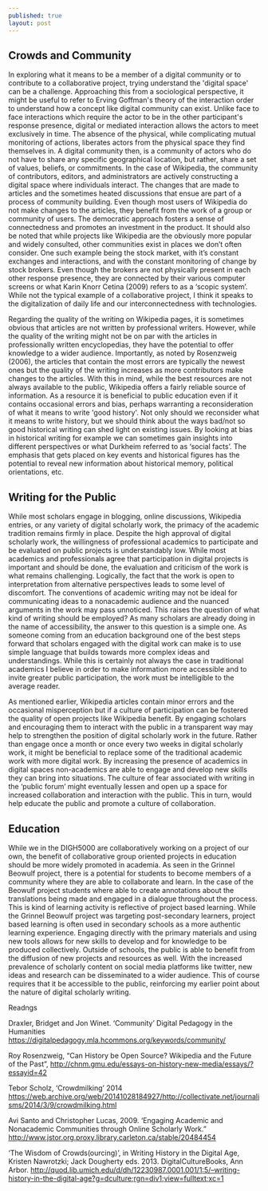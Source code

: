 ```yaml
---
published: true
layout: post
---
```



## Crowds and Community 


In exploring what it means to be a member of a digital community or to contribute to a collaborative project, trying understand the 'digital space' can be a challenge. Approaching this from a sociological perspective, it might be useful to refer to Erving Goffman's theory of the interaction order to understand how a concept like digital community can exist. Unlike face to face interactions which require the actor to be in the other participant's response presence, digital or mediated interaction allows the actors to meet exclusively in time. The absence of the physical, while complicating mutual monitoring of actions, liberates actors from the physical space they find themselves in. A digital community then, is a community of actors who do not have to share any specific geographical location, but rather, share a set of values, beliefs, or commitments. In the case of Wikipedia, the community of contributors, editors, and administrators are actively constructing a digital space where individuals interact. The changes that are made to articles and the sometimes heated discussions that ensue are part of a process of community building. Even though most users of Wikipedia do not make changes to the articles, they benefit from the work of a group or community of users. The democratic approach fosters a sense of connectedness and promotes an investment in the product. It should also be noted that while projects like Wikipedia are the obviously more popular and widely consulted, other communities exist in places we don’t often consider. One such example being the stock market, with it’s constant exchanges and interactions, and with the constant monitoring of change by stock brokers. Even though the brokers are not physically present in each other response presence, they are connected by their various computer screens or what Karin Knorr Cetina (2009) refers to as a ‘scopic system’. While not the typical example of a collaborative project, I think it speaks to the digitalization of daily life and our interconnectedness with technologies.  

Regarding the quality of the writing on Wikipedia pages, it is sometimes obvious that articles are not written by professional writers. However, while the quality of the writing might not be on par with the articles in professionally written encyclopedias, they have the potential to offer knowledge to a wider audience. Importantly, as noted by Rosenzweig (2006), the articles that contain the most errors are typically the newest ones but the quality of the writing increases as more contributors make changes to the articles. With this in mind, while the best resources are not always available to the public, Wikipedia offers a fairly reliable source of information. As a resource it is beneficial to public education even if it contains occasional errors and bias, perhaps warranting a reconsideration of what it means to write 'good history'. Not only should we reconsider what it means to write history, but we should think about the ways bad/not so good historical writing can shed light on existing issues. By looking at bias in historical writing for example we can sometimes gain insights into different perspectives or what Durkheim referred to as ‘social facts’. The emphasis that gets placed on key events and historical figures has the potential to reveal new information about historical memory, political orientations, etc. 

## Writing for the Public 

While most scholars engage in blogging, online discussions, Wikipedia entries, or any variety of digital scholarly work, the primacy of the academic tradition remains firmly in place.  Despite the high approval of digital scholarly work, the willingness of professional academics to participate and be evaluated on public projects is understandably low. While most academics and professionals agree that participation in digital projects is important and should be done, the evaluation and criticism of the work is what remains challenging. Logically, the fact that the work is open to interpretation from alternative perspectives leads to some level of discomfort. The conventions of academic writing may not be ideal for communicating ideas to a nonacademic audience and the nuanced arguments in the work may pass unnoticed. This raises the question of what kind of writing should be employed? As many scholars are already doing in the name of accessibility, the answer to this question is a simple one. As someone coming from an education background one of the best steps forward that scholars engaged with the digital work can make is to use simple language that builds towards more complex ideas and understandings. While this is certainly not always the case in traditional academics I believe in order to make information more accessible and to invite greater public participation, the work must be intelligible to the average reader. 

As mentioned earlier, Wikipedia articles contain minor errors and the occasional misperception but if a culture of participation can be fostered the quality of open projects like Wikipedia benefit. By engaging scholars and encouraging them to interact with the public in a transparent way may help to strengthen the position of digital scholarly work in the future. Rather than engage once a month or once every two weeks in digital scholarly work, it might be beneficial to replace some of the traditional academic work with more digital work. By increasing the presence of academics in digital spaces non-academics are able to engage and develop new skills they can bring into situations. The culture of fear associated with writing in the ‘public forum’ might eventually lessen and open up a space for increased collaboration and interaction with the public. This in turn, would help educate the public and promote a culture of collaboration. 
    
## Education 

While we in the DIGH5000 are collaboratively working on a project of our own, the benefit of collaborative group oriented projects in education should be more widely promoted in academia. As seen in the Grinnel Beowulf project, there is a potential for students to become members of a community where they are able to collaborate and learn. In the case of the Beowulf project students where able to create annotations about the translations being made and engaged in a dialogue throughout the process. This is kind of learning activity is reflective of project based learning. While the Grinnel Beowulf project was targeting post-secondary learners, project based learning is often used in secondary schools as a more authentic learning experience. Engaging directly with the primary materials and using new tools allows for new skills to develop and for knowledge to be produced collectively. Outside of schools, the public is able to benefit from the diffusion of new projects and resources as well. With the increased prevalence of scholarly content on social media platforms like twitter, new ideas and research can be disseminated to a wider audience. This of course requires that it be accessible to the public, reinforcing my earlier point about the nature of digital scholarly writing. 

Readngs 

Draxler, Bridget and Jon Winet. ‘Community’ Digital Pedagogy in the Humanities https://digitalpedagogy.mla.hcommons.org/keywords/community/

Roy Rosenzweig, “Can History be Open Source? Wikipedia and the Future of the Past”, http://chnm.gmu.edu/essays-on-history-new-media/essays/?essayid=42

Tebor Scholz, ‘Crowdmilking’ 2014 https://web.archive.org/web/20141028184927/http://collectivate.net/journalisms/2014/3/9/crowdmilking.html

Avi Santo and Christopher Lucas, 2009. ‘Engaging Academic and Nonacademic Communities through Online Scholarly Work.” http://www.jstor.org.proxy.library.carleton.ca/stable/20484454

‘The Wisdom of Crowds(ourcing)’, in Writing History in the Digital Age, Kristen Nawrotzki; Jack Dougherty eds. 2013. DigitalCultureBooks, Ann Arbor. http://quod.lib.umich.edu/d/dh/12230987.0001.001/1:5/–writing-history-in-the-digital-age?g=dculture;rgn=div1;view=fulltext;xc=1

